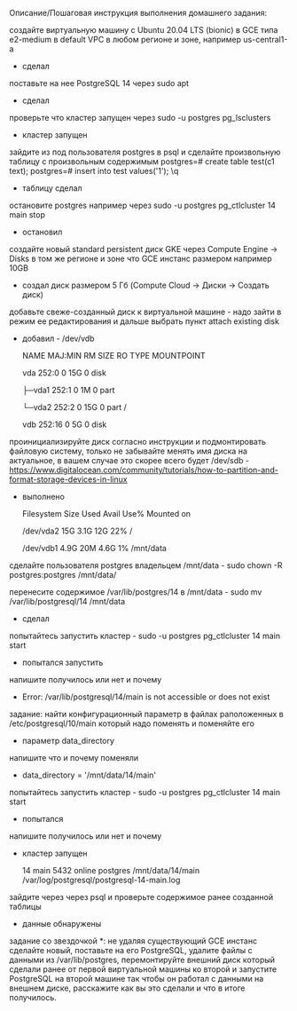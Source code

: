 Описание/Пошаговая инструкция выполнения домашнего задания:

создайте виртуальную машину c Ubuntu 20.04 LTS (bionic) в GCE типа e2-medium в default VPC в любом регионе и зоне, например us-central1-a
 + сделал

поставьте на нее PostgreSQL 14 через sudo apt
 + сделал

проверьте что кластер запущен через sudo -u postgres pg_lsclusters
 + кластер запущен

зайдите из под пользователя postgres в psql и сделайте произвольную таблицу с произвольным содержимым postgres=# create table test(c1 text); postgres=# insert into test values('1'); \q
 + таблицу сделал

остановите postgres например через sudo -u postgres pg_ctlcluster 14 main stop
 + остановил

создайте новый standard persistent диск GKE через Compute Engine -> Disks в том же регионе и зоне что GCE инстанс размером например 10GB
 + создал диск размером 5 Гб (Compute Cloud -> Диски -> Создать диск)

добавьте свеже-созданный диск к виртуальной машине - надо зайти в режим ее редактирования и дальше выбрать пункт attach existing disk
 + добавил - /dev/vdb

     NAME   MAJ:MIN RM SIZE RO TYPE MOUNTPOINT

     vda    252:0    0  15G  0 disk

     ├─vda1 252:1    0   1M  0 part

     └─vda2 252:2    0  15G  0 part /

      vdb    252:16   0   5G  0 disk


проинициализируйте диск согласно инструкции и подмонтировать файловую систему, только не забывайте менять имя диска на актуальное, в вашем случае это скорее всего будет /dev/sdb - https://www.digitalocean.com/community/tutorials/how-to-partition-and-format-storage-devices-in-linux
 + выполнено

     Filesystem      Size  Used Avail Use% Mounted on

     /dev/vda2        15G  3.1G   12G  22% /

     /dev/vdb1       4.9G   20M  4.6G   1% /mnt/data


сделайте пользователя postgres владельцем /mnt/data - sudo chown -R postgres:postgres /mnt/data/

перенесите содержимое /var/lib/postgres/14 в /mnt/data - sudo mv /var/lib/postgresql/14 /mnt/data
 + сделал

попытайтесь запустить кластер - sudo -u postgres pg_ctlcluster 14 main start
 + попытался запустить

напишите получилось или нет и почему
 + Error: /var/lib/postgresql/14/main is not accessible or does not exist

задание: найти конфигурационный параметр в файлах раположенных в /etc/postgresql/10/main который надо поменять и поменяйте его
 + параметр data_directory

напишите что и почему поменяли
 + data_directory = '/mnt/data/14/main'

попытайтесь запустить кластер - sudo -u postgres pg_ctlcluster 14 main start
 + попытался

напишите получилось или нет и почему
 + кластер запущен

     14  main    5432 online postgres /mnt/data/14/main /var/log/postgresql/postgresql-14-main.log

зайдите через через psql и проверьте содержимое ранее созданной таблицы
 + данные обнаружены

задание со звездочкой *: не удаляя существующий GCE инстанс сделайте новый, поставьте на его PostgreSQL, удалите файлы с данными из /var/lib/postgres, перемонтируйте внешний диск который сделали ранее от первой виртуальной машины ко второй и запустите PostgreSQL на второй машине так чтобы он работал с данными на внешнем диске, расскажите как вы это сделали и что в итоге получилось.